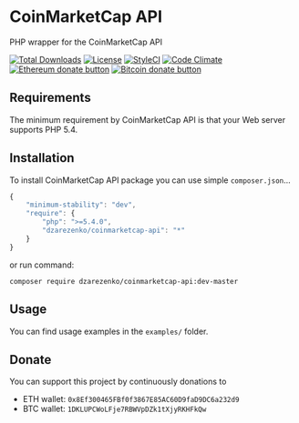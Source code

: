 # CoinMarketCap API
PHP wrapper for the CoinMarketCap API

[![Total Downloads](https://poser.pugx.org/dzarezenko/coinmarketcap-api/downloads)](https://packagist.org/packages/dzarezenko/coinmarketcap-api)
[![License](https://poser.pugx.org/dzarezenko/coinmarketcap-api/license)](https://packagist.org/packages/dzarezenko/coinmarketcap-api)
[![StyleCI](https://styleci.io/repos/97101811/shield)](https://styleci.io/repos/97101811)
[![Code Climate](https://codeclimate.com/github/dzarezenko/coinmarketcap-api/badges/gpa.svg)](https://codeclimate.com/github/dzarezenko/coinmarketcap-api)
<span class="badge-ehereum"><a href="https://api.qrserver.com/v1/create-qr-code/?size=300x300&data=0x8Ef300465FBf0f3867E85AC60D9faD9DC6a232d9" title="Donate once-off to this project using Ethereum"><img src="https://img.shields.io/badge/ethereum-donate-blue.svg" alt="Ethereum donate button" /></a></span>
<span class="badge-bitcoin"><a href="https://api.qrserver.com/v1/create-qr-code/?size=300x300&data=1DKLUPCWoLFje7RBWVpDZk1tXjyRKHFkQw" title="Donate once-off to this project using Bitcoin"><img src="https://img.shields.io/badge/bitcoin-donate-yellow.svg" alt="Bitcoin donate button" /></a></span>

Requirements
------------
The minimum requirement by CoinMarketCap API is that your Web server supports PHP 5.4.

Installation
------------
To install CoinMarketCap API package you can use simple `composer.json`...

```javascript
{
    "minimum-stability": "dev",
    "require": {
        "php": ">=5.4.0",
        "dzarezenko/coinmarketcap-api": "*"
    }
}
```

or run command:
```
composer require dzarezenko/coinmarketcap-api:dev-master
```

Usage
-----
You can find usage examples in the `examples/` folder.

Donate
-----
You can support this project by continuously donations to
 * ETH wallet: `0x8Ef300465FBf0f3867E85AC60D9faD9DC6a232d9`
 * BTC wallet: `1DKLUPCWoLFje7RBWVpDZk1tXjyRKHFkQw`
